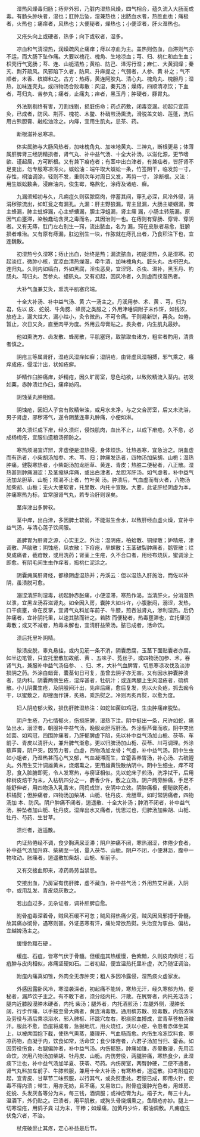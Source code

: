 <!-- { "loadSidebar": true } -->
　　湿热风燥毒归肠；痔非外邪，乃脏内湿热风燥，四气相合，蕴久流入大肠而成毒。有肠头肿块者，湿也；肛肿后坠，湿兼热也；出脓血水者，热胜血也；痛极者，火热也；痛痒者，风热也；大便秘者，燥热也；小便涩者，肝火湿热也。

　　又疮头向上或硬者，热多；向下或软者，湿多。

　　凉血和气清湿热，润燥疏风止痛痒；痔以凉血为主。盖热则伤血，血滞则气亦不运，而大肠下坠作痛。大要以槐花、槐角、生地凉血；芎、归、桃仁和血生血；枳壳行气宽肠；芩、连、山栀清热；黄柏、防己、泽泻行湿；麻仁、大黄润燥；秦艽、荆芥疏风。风邪陷下久者，防风、升麻提之；气弱者，人参、黄 补之；气不顺者，木香、槟榔和之。古方：热痔，黄连阿胶丸、清心丸、槐角丸、槐胆丹；湿热，加味连壳丸，或四物汤合败毒散：风湿，秦艽汤；燥痔，四顺清凉饮；下血者，芎归丸、苦参丸；痛者，止痛丸；痒者，黑玉丹；肿硬者，豚胃丸。

　　外法割剔终有害，刀割线剔，损脏伤命；药点药敷，闭毒变漏。初起只宜蒜灸，已成者，防风、荆芥、槐花、木鳖、朴硝煎汤熏洗，滑脱盖文蛤、莲蓬，洗后用古熊胆膏、融松油涂之。内痔，宜用生肌丸，忌茶、药。

　　断根滋补忌寒凉。

　　体实属肺与大肠风热者，加味槐角丸、加味地黄丸、三神丸，断根更易；体薄属肝脾肾三经阴精损者，肾气丸、补中益气汤、十全大补汤，以滋化源，更节嗜欲、谨起居，方可断根。又有兼下疳疮者；有茎中出白津者，有兼疝者，皆肝肾不足变出，勿专服寒凉泻火。蜈蚣油：端午取大蜈蚣一条，竹签阴干，临发剪一寸， 存性，桐油调涂，轻则不发，重则次年对周日又发，再剪一寸， 涂断根。又法：用生蜈蚣数条，浸麻油内，俟生霉，略熬化，涂痔及诸疮、癣。

　　九漏须知初与久，凡痈疽久则宿脓腐肉，停蓄其间，穿孔必深，风冷外侵，涓涓秽脓流出，如缸瓮之有漏孔。九漏：肝主野狼漏，胃主鼠漏，大肠主蝼蝈漏，脾主蜂漏，肺主蚍蜉漏，心主蛴螬漏，胆主浮蛆漏，肾主瘰 漏，小肠主转筋漏。原因气血壅滞，染触蠢动含灵之毒而名，其因治则一也。在痔则有穿肠、穿肾、穿阴者。又有无痔，肛门左右别生一窍，流出脓血，名为 漏，窍在皮肤者易愈，脏腑损者难治。又有原有痔漏，肛边别生一块，作脓就在痔孔出者，乃食积注下也，宜连魏散。

　　初湿热兮久湿寒；痔止出血，始终是热；漏流脓血，初是湿热，久是湿寒。初起淡红，微肿小核，宜凉血清热燥湿，牵牛酒、加味槐角丸、脏头丸、古枳巴丸、连归丸。久则内如缟白，外如黑腐，淫虫恶臭，宜涩窍、杀虫、温补，黑玉丹、钓肠丸、芎归丸、苦参丸、蜡矾丸。又有初起，因风冷者，久则虚而挟湿热者。

　　大补气血兼艾灸，熏洗平肌塞窍端。

　　十全大补汤、补中益气汤、黄 六一汤主之。丹溪用参、术、黄 、芎，归为君，佐以 皮、蛇蜕、牛角腮、蜂房之类服之；外用津唾调附子末作饼，如钱浓，放疮上，漏大炷大，漏小炷小，灸令微热，不可令痛。干则易新饼，再灸。如倦，暂止，次日又灸，直至肉平为度。外用云母膏贴之。畏灸者，内生肌丸最妙。

　　他如熏洗方、齿发散、蜂房散，平肌塞窍，取脓取虫诸方，粗实者酌用，清贵者慎之。

　　阴疮三等属肾肝，湿疮风湿痒如癣；湿阴疮，由肾虚风湿相搏，邪气乘之，瘙痒成疮，侵淫汁出，状如疮癣。

　　妒精作臼肿痛痒，妒精疮，因久旷房室，思色动欲，以致败精流入茎内。初发如粟，赤肿溃烂作臼，痛痒妨闷。

　　阴蚀茎丸肿相缱。

　　阴蚀疮，因妇人子宫有败精带浊，或月水未净，与之交合房室，后又未洗浴，男子肾虚，邪秽滞气，遂令阴茎连睾丸肿痛，小便如淋。

　　甚久溃烂成下疳，经久溃烂，侵蚀肌肉，血出不止，以成下疳疮。久不愈，必成杨梅疮，宜服仙遗粮汤预防之。

　　寒热烦渴宜详辨，非虚便是湿热侵，身体烦热，壮热恶寒，宜急治之。阴血虚而有热者，小柴胡汤加参、术、芎、归；肿痛发热者，四物汤加柴胡、山栀；湿热肿痛，健裂寒热者，小柴胡汤加龙胆草、黄连、青皮；热胜二便秘者，八正散。湿热甚则肿痛溺涩：及茎缩纵痒痛，或出白津者，龙胆泻肝汤。如气虚者，补中益气汤加龙胆草、山栀；烦渴不止者，竹叶黄 汤。肿溃后，气血虚而有火者，八物汤加柴胡、山栀；无火大便软者，托里散、内托十宣散。大要，此证肝经阴虚为本，肿痛寒热为标，宜常服肾气丸，若专治肝则误矣。

　　茎痒津出多脾软。

　　茎中痒，出白津，多因脾土软弱，不能滋生金水，以致肝经血虚火燥，宜补中益气汤，与清心莲子饮间服。

　　盖脾胃为肝肾之源，心实主之。外治：湿阴疮，柏蛤散、铜绿散；妒精疮，津调散、芦脑散；阴蚀疮，凤衣散；下疳疮，旱螺散；玉茎破裂肿痛者，鹅管散；烂臭成痛者，截疳散，或用洗药；肾茎上生疮，久不合口者，用经布烧灰，蜜调涂上即愈。有阴毛间生虫作痒者，捣桃仁泥涂之。

　　阴囊痈属肝肾经，都缘阴虚湿热并；丹溪云：但以湿热入肝施治，而佐以补阴，虽溃脱可愈。

　　溺涩清肝利湿毒，初起肿赤胀痛，小便涩滞，寒热作渴，当清肝火，分消湿热以泄，宜黑龙汤吞滋肾丸。如全因入房，囊肿大如斗许，小腹胀闷，溺涩，发热，口干痰壅，命在反掌，宜肾气丸料加车前子、牛膝，煎吞滋肾丸，渗利湿热。后仍肿痛者，宜补阴托里，以速其脓而针之。若脓 而便秘者，热毒壅滞也，宜托里消毒散；或又不减者，热毒未解也，宜清肝益荣汤。脓已成者，活命饮。

　　溃后托里补阴精。

　　脓溃皮脱，睾丸悬挂，或内见筋一条不消，阴囊悉腐，玉茎下面贴囊者亦腐，如半边笔管，只宜托里散加故纸、黄 、五味子、菟丝子，或四物汤加参、术，吞肾气丸，兼服补中益气汤倍参、 、归、术，大补气血脾胃，切忌寒凉攻伐及淡渗损阴之药。外涂白蜡膏，囊茎旬日可复，虽曾去阴子亦无害。又有因水肿囊肿溃者，见内科。阴囊两傍生疮，湿痒甚者，牡矾汁；或连两腿上生风湿疮者，硫槟散。小儿阴囊生疮，及阴股间汁出，先痒后痛，愈后复发，先以火灸疮，抓去痂令干，以蜜敷之，却搜面作饼，炙熟，乘热熨之。冷则再炙再熨，以愈为度。

　　妇人阴疮郁火致，损伤肝脾湿热注：如蛇如菌如鸡冠，生虫肿痛痒脱坠。

　　阴户生疮，乃七情郁火，伤损肝脾，湿热下注。阴中挺出一条，尺许如蛇，痛坠出水，溺涩者，朝服补中益气汤，晚服龙胆泻肝汤。外涂藜芦膏而收。阴中突出如菌、如鸡冠，四围肿痛者，乃肝郁脾虚下陷，先以补中益气汤加山栀、茯苓、车前子、青皮以清肝火，兼升脾气渐愈。更以归脾汤加山栀、茯苓、川芎调理。外涂藜芦膏，阴户突，因劳力者，血虚，四物汤加龙骨；气虚，补中益气汤。阴中生虫 如小蛆者，乃湿热甚而心气又郁，气血凝滞而生，宜藿香养胃汤，补心汤、古硫鲤丸。外用生艾汁调雄黄末，烧烟熏之，更用雄黄锐散纳阴中。阴中生细虫，痒不可忍，食入脏腑即死，令人发寒热，与痨证相似。先以蛇床子煎汤，洗净拭干，后用梓树皮焙干为末，入枯矾四分之一，麝香少许，敷之立效。阴户两旁肿痛，手足不能舒伸者，用四物汤入乳香末，同捣成饼，安阴中立效。阴肿痛极，便秘欲死者，枳橘熨；但肿痛者，四物汤加柴胡、山栀、牡丹皮、龙胆草。如时常阴痛者，四物汤加 本、防风。阴户肿痛不闭者，逍遥散、十全大补汤；肿消不闭者，补中益气汤，肿坠者加山栀、牡丹皮。湿痒出水又痛者，忧思过也，归脾汤加柴胡、山栀、牡丹、芍药、生甘草。

　　溃烂者，逍遥散。

　　内证热倦经不调，食少胸满尿涩滞；阴户肿痛不闭，寒热溺涩，体倦少食者，补中益气汤加升麻、柴胡至一钱，量入茯苓、山栀。阴户不闭，小便淋沥，腹中一物攻动。胀痛者，逍遥散加柴胡、山栀、车前子。

　　又有交接血即来，凉药局劳当禁忌。

　　交接出血，乃房室有伤肝脾，虚不藏血，补中益气汤；外用热艾帛裹，入阴中，或用乱发、青皮烧灰敷之。

　　若出血过多，见杂证者，调补肝脾自愈。

　　附骨疽毒深着骨，贼风石缓不可忽；贼风得热痛少宽，贼风因风邪搏于骨髓，故其痛亦彻骨，遇寒则甚。外证恶寒有汗，痛处常欲热熨。失治变为挛曲、偏枯，宜越婢汤主之。

　　缓慢色黯石硬 。

　　缓疽、石疽，皆寒气伏于骨髓。但缓疽其热缓慢，色紫黯，久则皮肉俱烂；石疽肿与皮肉相似，疼痛坚硬如石。二者初起，便宜温热托里补虚，次乃随证调治。

　　附疽内痛真如锥，外肉全无赤肿突；粗人多因冷露侵，湿热痰火虚家发。

　　外感因露卧风冷，寒湿袭深者，初起痛不能转，寒热无汗，经久寒郁为热，便秘者，漏芦饮子主之。有不敢下者，须分经内托、汗散。在尻臀者，内托羌活汤；腿内近膝股漫肿木硬者，内托 柴汤；腿外者，内托酒煎汤；左腿外侧，漫肿长阔，行步作痛，以手按至骨大痛者，黄连消毒散。通用槟苏散、败毒散。内伤浓味及劳役与酒后乘凉浴水，邪入髀枢、环跳穴左右，积痰瘀血搏成，宜青草苍柏汤微汗。服此不愈，恐疽将成者，急掘地坑，用火烧红，沃以小便，令患者赤体坐其上，以被席围抱下截，使热气熏蒸，腠理开、气血畅而愈。内伤生冷冻饮料食、寒凉药物，血凝于内，饮食如常，活命饮；食少体倦者，六君子汤加当归、藿香。如因劳役伤食，右腿偏肿者，补中益气汤。内伤郁怒，肿痛如锥，赤晕散漫，先用活命饮，次用八物汤加柴胡、牡丹皮、山栀。内伤劳役，两腿肿痛，寒热食少，此湿痰下注也，补中益气汤加半夏、茯苓、芍药。内伤房室，两臀肿硬，二便不通者，肾气丸料加车前子、牛膝煎服，兼用十全大补汤；有寒热者，逍遥散。抑考附疽初起，宜青皮、甘草节二味煎服，以行其气，或灸熨患处。若脓已成，即用火针，使毒不得内溃；带生，用亦无妨，且不痛，又易敛口。附骨疽漫肿光色者，用蜂房、蛇蜕、头发灰各等分为末，每三钱，酒调服；或神应膏为丸，梧子大，每三十丸，温酒下，外仍贴之。已溃者，用平肌散，或狗头骨烧烟熏之，鱼眼疮亦妙。腿上一切寒湿疮，用鸽子粪 过为末，干糁；如燥痛，加黄丹少许，桐油调敷。凡痈疽生伏兔穴者，不治。

　　杖疮破瘀止其疼，定心补益是后节。

